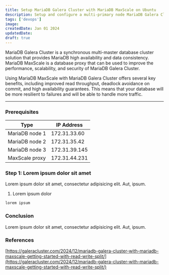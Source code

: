 ```yaml
---
title: Setup MariaDB Galera Cluster with MariaDB MaxScale on Ubuntu
description: Setup and configure a multi-primary node MariaDB Galera Cluster and MaxScale for read/write splitting on Ubuntu
tags: ['devops']
image:
createdDate: Jan 01 2024
updatedDate:
draft: true
---
```


MariaDB Galera Cluster is a synchronous multi-master database cluster solution that provides MariaDB high availability and data consistency. MariaDB MaxScale is a database proxy that can be used to improve the performance, scalability, and security of MariaDB Galera Cluster.

Using MariaDB MaxScale with MariaDB Galera Cluster offers several key benefits, including improved read throughput, deadlock avoidance on commit, and high availability guarantees. This means that your database will be more resilient to failures and will be able to handle more traffic.

---

### Prerequisites

| Type           | IP Address    |
| -------------- | ------------- |
| MariaDB node 1 | 172.31.33.60  |
| MariaDB node 2 | 172.31.35.42  |
| MariaDB node 3 | 172.31.39.145 |
| MaxScale proxy | 172.31.44.231 |

### Step 1: Lorem ipsum dolor sit amet

Lorem ipsum dolor sit amet, consectetur adipisicing elit. Aut, ipsum.

1. Lorem ipsum dolor

```bash
lorem ipsum
```

### Conclusion

Lorem ipsum dolor sit amet, consectetur adipisicing elit. Aut, ipsum.

### References

[https://galeracluster.com/2024/12/mariadb-galera-cluster-with-mariadb-maxscale-getting-started-with-read-write-split/](https://galeracluster.com/2024/12/mariadb-galera-cluster-with-mariadb-maxscale-getting-started-with-read-write-split/)
